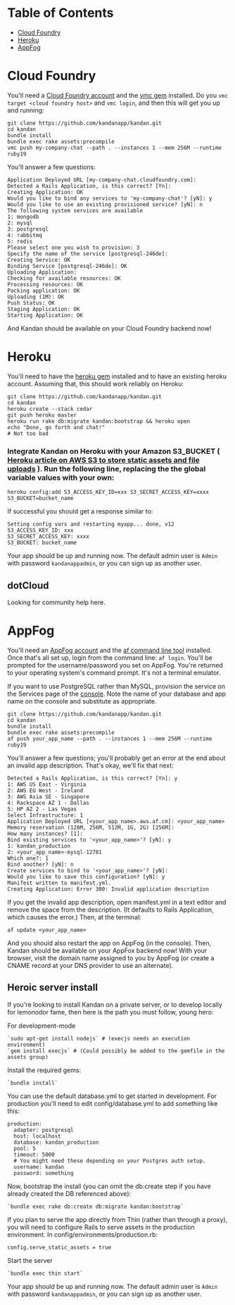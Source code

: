 
# Table of Contents
 
* [Cloud Foundry](#cloud-foundry)
* [Heroku](#heroku)
* [AppFog](#appfog)
 
# <a name="cloud-foundry"></a>Cloud Foundry
You'll need a [Cloud Foundry account](https://my.cloudfoundry.com/signup) and the [vmc gem](https://rubygems.org/gems/vmc) installed. Do you `vmc target <cloud foundry host>` and `vmc login`, and then this will get you up and running:

    git clone https://github.com/kandanapp/kandan.git
    cd kandan
    bundle install
    bundle exec rake assets:precompile
    vmc push my-company-chat --path . --instances 1 --mem 256M --runtime ruby19
    
You'll answer a few questions:

    Application Deployed URL [my-company-chat.cloudfoundry.com]: 
    Detected a Rails Application, is this correct? [Yn]: 
    Creating Application: OK
    Would you like to bind any services to 'my-company-chat'? [yN]: y
    Would you like to use an existing provisioned service? [yN]: n
    The following system services are available
    1: mongodb
    2: mysql
    3: postgresql
    4: rabbitmq
    5: redis
    Please select one you wish to provision: 3
    Specify the name of the service [postgresql-246de]: 
    Creating Service: OK
    Binding Service [postgresql-246de]: OK
    Uploading Application:
    Checking for available resources: OK
    Processing resources: OK
    Packing application: OK
    Uploading (1M): OK   
    Push Status: OK
    Staging Application: OK
    Starting Application: OK
    
And Kandan should be available on your Cloud Foundry backend now!

# <a name="heroku"></a>Heroku
You'll need to have the [heroku gem](https://github.com/heroku/heroku) installed and to have an existing heroku account. Assuming that, this should work reliably on Heroku:

    git clone https://github.com/kandanapp/kandan.git
    cd kandan
    heroku create --stack cedar
    git push heroku master
    heroku run rake db:migrate kandan:bootstrap && heroku open
    echo "Done, go forth and chat!"
    # Not too bad
    
### Integrate Kandan on Heroku with your Amazon S3_BUCKET ( [Heroku article on AWS S3 to store static assets and file uploads](https://devcenter.heroku.com/articles/s3) ). Run the following line, replacing the the global variable values with your own:

	heroku config:add S3_ACCESS_KEY_ID=xxx S3_SECRET_ACCESS_KEY=xxxx S3_BUCKET=bucket_name

If successful you should get a response similar to:

	Setting config vars and restarting myapp... done, v12
	S3_ACCESS_KEY_ID: xxx
	S3_SECRET_ACCESS_KEY: xxxx
	S3_BUCKET: bucket_name

Your app should be up and running now. The default admin user is `Admin` with password `kandanappadmin`, or you can sign up as another user.

## dotCloud
Looking for community help here.

# <a name="appfog"></a>AppFog
You'll need an [AppFog account](https://www.appfog.com/) and the [af command line tool](https://docs.appfog.com/getting-started/af-cli) installed. Once that's all set up, login from the command line: `af login`. You'll be prompted for the username/password you set on AppFog. You're returned to your operating system's command prompt. It's not a terminal emulator.

If you want to use PostgreSQL rather than MySQL, provision the service on the Services page of the [console](https://console.appfog.com). Note the name of your database and app name on the console and substitute as appropriate.

    git clone https://github.com/kandanapp/kandan.git
    cd kandan
    bundle install
    bundle exec rake assets:precompile
    af push your_app_name --path . --instances 1 --mem 256M --runtime ruby19

You'll answer a few questions; you'll probably get an error at the end about an invalid app description. That's okay, we'll fix that next:

    Detected a Rails Application, is this correct? [Yn]: y
    1: AWS US East - Virginia
    2: AWS EU West - Ireland
    3: AWS Asia SE - Singapore
    4: Rackspace AZ 1 - Dallas
    5: HP AZ 2 - Las Vegas
    Select Infrastructure: 1
    Application Deployed URL [<your_app_name>.aws.af.cm]: <your_app_name>
    Memory reservation (128M, 256M, 512M, 1G, 2G) [256M]: 
    How many instances? [1]: 
    Bind existing services to '<your_app_name>'? [yN]: y
    1: kandan_production
    2: <your_app_name>-mysql-12781
    Which one?: 1
    Bind another? [yN]: n
    Create services to bind to '<your_app_name>'? [yN]: 
    Would you like to save this configuration? [yN]: y
    Manifest written to manifest.yml.
    Creating Application: Error 300: Invalid application description

If you get the invalid app description, open manifest.yml in a text editor and remove the space from the description. (It defaults to Rails Application, which causes the error.) Then, at the terminal:

    af update <your_app_name>

And you should also restart the app on AppFog (in the console). Then, Kandan should be available on your AppFox backend now! With your browser, visit the domain name assigned to you by AppFog (or create a CNAME record at your DNS provider to use an alternate).

## Heroic server install
If you're looking to install Kandan on a private server, or to develop locally for lemonodor fame, then here is the path you must follow, young hero:

For development-mode
    
    `sudo apt-get install nodejs` # (execjs needs an execution environment)
    `gem install execjs` # (Could possibly be added to the gemfile in the assets group)

Install the required gems:

    `bundle install`

You can use the default database.yml to get started in development. For production you'll need to edit config/database.yml to add something like this:

    production:
      adapter: postgresql
      host: localhost
      database: kandan_production
      pool: 5
      timeout: 5000
      # You might need these depending on your Postgres auth setup.
      username: kandan 
      password: something
 
Now, bootstrap the install (you can omit the db:create step if you have already created the DB referenced above):

    `bundle exec rake db:create db:migrate kandan:bootstrap`

If you plan to serve the app directly from Thin (rather than through a proxy), you will need to configure Rails to serve assets in the production environment. In config/environments/production.rb:
      
    config.serve_static_assets = true
    
Start the server

    `bundle exec thin start`

Your app should be up and running now. The default admin user is `Admin` with password `kandanappadmin`, or you can sign up as another user.